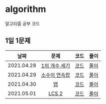 # algorithm

알고리즘 공부 코드

## 1일 1문제

|날짜|문제|코드|풀이|
|:----:|:---------:|:----:|:----:|
|2021.04.28 | [1의 개수 세기](https://www.acmicpc.net/problem/9527) | [코드](9527-1의개수세기.cpp) |  [풀이](9527-1의개수세기.md)|
|2021.04.29 | [소수의 연속합](https://www.acmicpc.net/problem/1644) | [코드](1644-소수의연속합.cpp) | [풀이](1644-소수의연속합.md)|
|2021.04.30 | [앱](https://www.acmicpc.net/problem/7579) | [코드](7579-앱.cpp) | [풀이](7579-앱.md)|
|2021.05.01 | [LCS 2](https://www.acmicpc.net/problem/9252) | [코드](9252-LCS2.cpp) | [풀이](9252-LCS2.md)|
